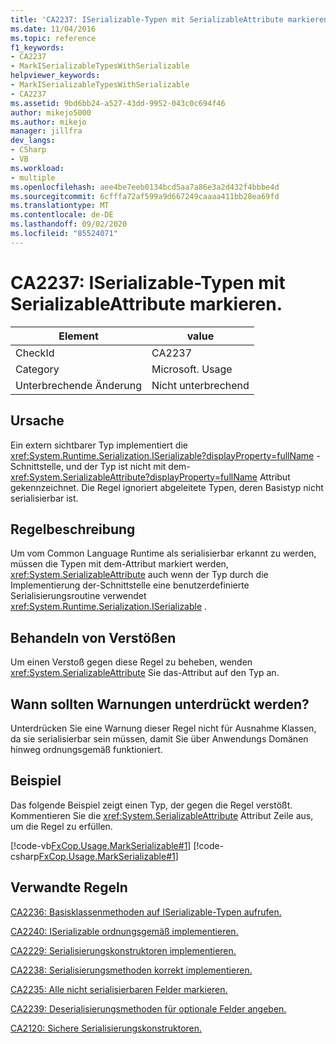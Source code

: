 ```yaml
---
title: 'CA2237: ISerializable-Typen mit SerializableAttribute markieren.'
ms.date: 11/04/2016
ms.topic: reference
f1_keywords:
- CA2237
- MarkISerializableTypesWithSerializable
helpviewer_keywords:
- MarkISerializableTypesWithSerializable
- CA2237
ms.assetid: 9bd6bb24-a527-43dd-9952-043c0c694f46
author: mikejo5000
ms.author: mikejo
manager: jillfra
dev_langs:
- CSharp
- VB
ms.workload:
- multiple
ms.openlocfilehash: aee4be7eeb0134bcd5aa7a86e3a2d432f4bbbe4d
ms.sourcegitcommit: 6cfffa72af599a9d667249caaaa411bb28ea69fd
ms.translationtype: MT
ms.contentlocale: de-DE
ms.lasthandoff: 09/02/2020
ms.locfileid: "85524071"
---
```

# <a name="ca2237-mark-iserializable-types-with-serializableattribute"></a>CA2237: ISerializable-Typen mit SerializableAttribute markieren.

|Element|value|
|-|-|
|CheckId|CA2237|
|Category|Microsoft. Usage|
|Unterbrechende Änderung|Nicht unterbrechend|

## <a name="cause"></a>Ursache
Ein extern sichtbarer Typ implementiert die <xref:System.Runtime.Serialization.ISerializable?displayProperty=fullName> -Schnittstelle, und der Typ ist nicht mit dem- <xref:System.SerializableAttribute?displayProperty=fullName> Attribut gekennzeichnet. Die Regel ignoriert abgeleitete Typen, deren Basistyp nicht serialisierbar ist.

## <a name="rule-description"></a>Regelbeschreibung
Um vom Common Language Runtime als serialisierbar erkannt zu werden, müssen die Typen mit dem-Attribut markiert werden, <xref:System.SerializableAttribute> auch wenn der Typ durch die Implementierung der-Schnittstelle eine benutzerdefinierte Serialisierungsroutine verwendet <xref:System.Runtime.Serialization.ISerializable> .

## <a name="how-to-fix-violations"></a>Behandeln von Verstößen
Um einen Verstoß gegen diese Regel zu beheben, wenden <xref:System.SerializableAttribute> Sie das-Attribut auf den Typ an.

## <a name="when-to-suppress-warnings"></a>Wann sollten Warnungen unterdrückt werden?
Unterdrücken Sie eine Warnung dieser Regel nicht für Ausnahme Klassen, da sie serialisierbar sein müssen, damit Sie über Anwendungs Domänen hinweg ordnungsgemäß funktioniert.

## <a name="example"></a>Beispiel
Das folgende Beispiel zeigt einen Typ, der gegen die Regel verstößt. Kommentieren Sie die <xref:System.SerializableAttribute> Attribut Zeile aus, um die Regel zu erfüllen.

[!code-vb[FxCop.Usage.MarkSerializable#1](../code-quality/codesnippet/VisualBasic/ca2237-mark-iserializable-types-with-serializableattribute_1.vb)]
[!code-csharp[FxCop.Usage.MarkSerializable#1](../code-quality/codesnippet/CSharp/ca2237-mark-iserializable-types-with-serializableattribute_1.cs)]

## <a name="related-rules"></a>Verwandte Regeln
[CA2236: Basisklassenmethoden auf ISerializable-Typen aufrufen.](../code-quality/ca2236.md)

[CA2240: ISerializable ordnungsgemäß implementieren.](../code-quality/ca2240.md)

[CA2229: Serialisierungskonstruktoren implementieren.](../code-quality/ca2229.md)

[CA2238: Serialisierungsmethoden korrekt implementieren.](../code-quality/ca2238.md)

[CA2235: Alle nicht serialisierbaren Felder markieren.](../code-quality/ca2235.md)

[CA2239: Deserialisierungsmethoden für optionale Felder angeben.](../code-quality/ca2239.md)

[CA2120: Sichere Serialisierungskonstruktoren.](../code-quality/ca2120.md)
